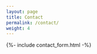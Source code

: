 ```yaml
---
layout: page
title: Contact
permalink: /contact/
weight: 4
---
```


{%- include contact_form.html -%}